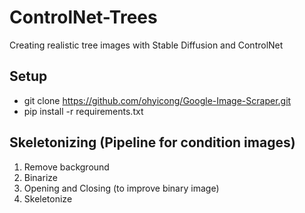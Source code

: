 # ControlNet-Trees
Creating realistic tree images with Stable Diffusion and ControlNet

## Setup
- git clone https://github.com/ohyicong/Google-Image-Scraper.git
- pip install -r requirements.txt

## Skeletonizing (Pipeline for condition images)
1. Remove background
2. Binarize
3. Opening and Closing (to improve binary image)
4. Skeletonize